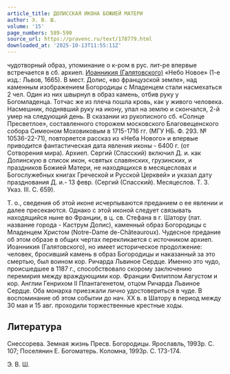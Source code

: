 ```yaml
---
article_title: ДОЛИССКАЯ ИКОНА БОЖИЕЙ МАТЕРИ
author: Э. В. Ш.
volume: '15'
page_numbers: 589-590
source_url: https://pravenc.ru/text/178779.html
downloaded_at: '2025-10-13T11:55:11Z'
---
```


чудотворный образ, упоминание о к-ром в рус. лит-ре впервые встречается в сб. архиеп. [Иоанникия (Галятовского)](<https://pravenc.ru/text/Иоанникия (Галятовского).html>) «Небо Новое» (1-е изд.: Львов, 1665). В мест. Долис, «во французской земле», над каменным изображением Богородицы с Младенцем стали насмехаться 2 чел. Один из них швырнул в образ камень, отбив руку у Богомладенца. Тотчас же из плеча пошла кровь, как у живого человека. Насмешник, поднявший руку на икону, упал на землю и скончался, 2-й умер на следующий день. В сказании из рукописного сб. «Солнце Пресветлое», составленного сторожем московского Благовещенского собора Симеоном Моховиковым в 1715-1716 гг. (МГУ НБ. Ф. 293. № 10536-22-71), повторяется рассказ из «Неба Нового» и впервые приводится фантастическая дата явления иконы - 6400 г. (от Сотворения мира). Архиеп. Сергий (Спасский) включил Д. и. как Долинскую в список икон, «святых славянских, грузинских, и праздников Божией Матери, не находящихся в месяцесловах и Богослужебных книгах Греческой и Русской Церквей» и указал дату празднования Д. и.- 13 февр. (Сергий (Спасский). Месяцеслов. Т. 3. Указ. III. С. 659).

Т. о., сведения об этой иконе исчерпываются преданием о ее явлении и далее пресекаются. Однако с этой иконой следует связывать находящийся ныне во Франции, в ц. св. Стефана в г. Шатору (лат. название города - Каструм Долис), каменный образ Богородицы с Младенцем Христом (Notre-Dame de-Châteauroux). Чудесное предание об этом образе в общих чертах перекликается с источником архиеп. Иоанникия (Галятовского), но имеет историческое продолжение: человек, бросивший камень в образ Богородицы и наказанный за это смертью, был воином кор. Ричарда Львиное Сердце. Именно это чудо, происшедшее в 1187 г., способствовало скорому заключению перемирия между враждующими кор. Франции Филиппом Августом и кор. Англии Генрихом II Плантагенетом, отцом Ричарда Львиное Сердце. Оба монарха приезжали лично удостовериться в чуде. В воспоминание об этом событии до нач. ХХ в. в Шатору в период между 30 мая и 15 авг. проходили торжественные крестные ходы.

## Литература

Снессорева. Земная жизнь Пресв. Богородицы. Ярославль, 1993р. С. 107; Поселянин Е. Богоматерь. Коломна, 1993р. С. 173-174.

Э. В. Ш.
